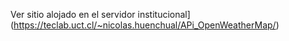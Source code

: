Ver sitio alojado en el servidor institucional](https://teclab.uct.cl/~nicolas.huenchual/APi_OpenWeatherMap/)
